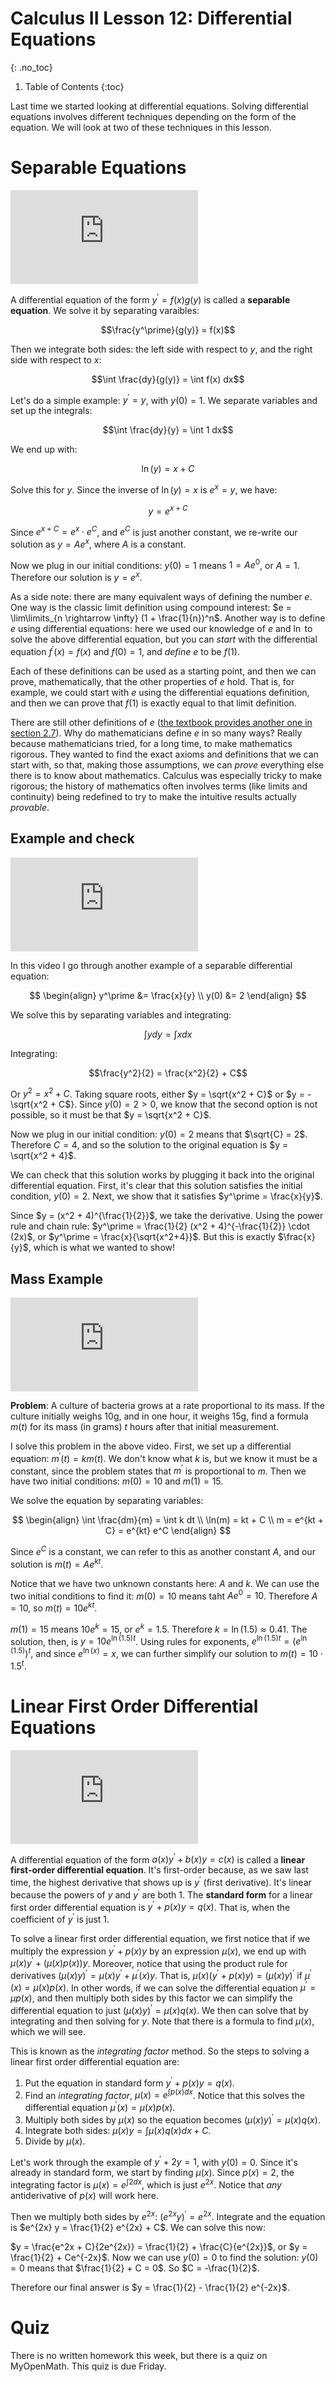 # Calculus II Lesson 12: Differential Equations
{: .no_toc}

1. Table of Contents
{:toc}

Last time we started looking at differential equations. Solving differential equations involves different techniques depending on the form of the equation. We will look at two of these techniques in this lesson.

# Separable Equations

<div class="youtube-container">
    <iframe src="https://www.youtube.com/embed/Ngu65TwQU_8" title="YouTube video player" frameborder="0" allow="accelerometer; autoplay; clipboard-write; encrypted-media; gyroscope; picture-in-picture" allowfullscreen></iframe>
</div>

A differential equation of the form $y^\prime = f(x)g(y)$ is called a **separable equation**. We solve it by separating varaibles:

$$\frac{y^\prime}{g(y)} = f(x)$$

Then we integrate both sides: the left side with respect to $y$, and the right side with respect to $x$:

$$\int \frac{dy}{g(y)} = \int f(x) dx$$

Let's do a simple example: $y^\prime = y$, with $y(0) = 1$. We separate variables and set up the integrals:

$$\int \frac{dy}{y} = \int 1 dx$$

We end up with:

$$\ln(y) = x + C$$

Solve this for $y$. Since the inverse of $\ln(y) = x$ is $e^x = y$, we have:

$$y = e^{x + C}$$

Since $e^{x+C} = e^x \cdot e^C$, and $e^C$ is just another constant, we re-write our solution as $y = A e^x$, where $A$ is a constant.

Now we plug in our initial conditions: $y(0) = 1$ means $1 = A e^0$, or $A = 1$. Therefore our solution is $y = e^x$.

As a side note: there are many equivalent ways of defining the number $e$. One way is the classic limit definition using compound interest: $e = \lim\limits_{n \rightarrow \infty} (1 + \frac{1}{n})^n$. Another way is to define $e$ using differential equations: here we used our knowledge of $e$ and $\ln$ to solve the above differential equation, but you can *start* with the differential equation $f^\prime(x) = f(x)$ and $f(0) = 1$, and *define* $e$ to be $f(1)$.

Each of these definitions can be used as a starting point, and then we can prove, mathematically, that the other properties of $e$ hold. That is, for example, we could start with $e$ using the differential equations definition, and then we can prove that $f(1)$ is exactly equal to that limit definition.

There are still other definitions of $e$ ([the textbook provides another one in section 2.7](https://openstax.org/books/calculus-volume-2/pages/2-7-integrals-exponential-functions-and-logarithms)). Why do mathematicians define $e$ in so many ways? Really because mathematicians tried, for a long time, to make mathematics rigorous. They wanted to find the exact axioms and definitions that we can start with, so that, making those assumptions, we can *prove* everything else there is to know about mathematics. Calculus was especially tricky to make rigorous; the history of mathematics often involves terms (like limits and continuity) being redefined to try to make the intuitive results actually *provable*.

## Example and check

<div class="youtube-container">
<iframe src="https://www.youtube.com/embed/GQe1tu70lt4" title="YouTube video player" frameborder="0" allow="accelerometer; autoplay; clipboard-write; encrypted-media; gyroscope; picture-in-picture" allowfullscreen></iframe>
</div>

In this video I go through another example of a separable differential equation:

$$
\begin{align}
y^\prime &= \frac{x}{y} \\
y(0) &= 2
\end{align}
$$

We solve this by separating variables and integrating:

$$\int y dy = \int x dx$$

Integrating:

$$\frac{y^2}{2} = \frac{x^2}{2} + C$$

Or $y^2 = x^2 + C$. Taking square roots, either $y = \sqrt{x^2 + C}$ or $y = -\sqrt{x^2 + C$}. Since $y(0) = 2 > 0$, we know that the second option is not possible, so it must be that $y = \sqrt{x^2 + C}$.

Now we plug in our initial condition: $y(0) = 2$ means that $\sqrt{C} = 2$. Therefore $C = 4$, and so the solution to the original equation is $y = \sqrt{x^2 + 4}$.

We can check that this solution works by plugging it back into the original differential equation. First, it's clear that this solution satisfies the initial condition, $y(0) = 2$. Next, we show that it satisfies $y^\prime = \frac{x}{y}$.

Since $y = (x^2 + 4)^{\frac{1}{2}}$, we take the derivative. Using the power rule and chain rule: $y^\prime = \frac{1}{2} (x^2 + 4)^{-\frac{1}{2}} \cdot (2x)$, or $y^\prime = \frac{x}{\sqrt{x^2+4}}$. But this is exactly $\frac{x}{y}$, which is what we wanted to show!

## Mass Example

<div class="youtube-container">
<iframe src="https://www.youtube.com/embed/Jiboeeqk75o" title="YouTube video player" frameborder="0" allow="accelerometer; autoplay; clipboard-write; encrypted-media; gyroscope; picture-in-picture" allowfullscreen></iframe>
</div>

**Problem**: A culture of bacteria grows at a rate proportional to its mass. If the culture initially weighs 10g, and in one hour, it weighs 15g, find a formula $m(t)$ for its mass (in grams) $t$ hours after that initial measurement.

I solve this problem in the above video. First, we set up a differential equation: $m^\prime(t) = km(t)$. We don't know what $k$ is, but we know it must be a constant, since the problem states that $m^\prime$ is proportional to $m$. Then we have two initial conditions: $m(0) = 10$ and $m(1) = 15$.

We solve the equation by separating variables:

$$
\begin{align}
\int \frac{dm}{m} = \int k dt \\
\ln(m) = kt + C \\
m = e^{kt + C} = e^{kt} e^C
\end{align}
$$

Since $e^C$ is a constant, we can refer to this as another constant $A$, and our solution is $m(t) = Ae^{kt}$.

Notice that we have two unknown constants here: $A$ and $k$. We can use the two initial conditions to find it: $m(0) = 10$ means taht $Ae^{0} = 10$. Therefore $A = 10$, so $m(t) = 10 e^{kt}$.

$m(1) = 15$ means $10e^{k} = 15$, or $e^k = 1.5$. Therefore $k = \ln(1.5) \approx 0.41$. The solution, then, is $y = 10 e^{\ln(1.5) t}$. Using rules for exponents, $e^{\ln(1.5) t} = (e^{\ln(1.5)})^t$, and since $e^{\ln(x)} = x$, we can further simplify our solution to $m(t) = 10 \cdot 1.5^t$.

# Linear First Order Differential Equations

<div class="youtube-container">
<iframe src="https://www.youtube.com/embed/rTONkmQnHr4" title="YouTube video player" frameborder="0" allow="accelerometer; autoplay; clipboard-write; encrypted-media; gyroscope; picture-in-picture" allowfullscreen></iframe>
</div>

A differential equation of the form $a(x)y^\prime + b(x) y = c(x)$ is called a **linear first-order differential equation**. It's first-order because, as we saw last time, the highest derivative that shows up is $y^\prime$ (first derivative). It's linear because the powers of $y$ and $y^\prime$ are both 1. The **standard form** for a linear first order differential equation is $y^\prime + p(x) y = q(x)$. That is, when the coefficient of $y^\prime$ is just 1.

To solve a linear first order differential equation, we first notice that if we multiply the expression $y^\prime + p(x) y$ by an expression $\mu(x)$, we end up with $\mu(x) y^\prime + (\mu(x) p(x)) y$. Moreover, notice that using the product rule for derivatives $(\mu(x) y)^\prime = \mu(x) y^\prime + \mu^\prime(x) y$. That is, $\mu(x) (y^\prime + p(x) y) = (\mu(x) y)^\prime$ if $\mu^\prime(x) = \mu(x) p(x)$. In other words, if we can solve the differential equation $\mu^\prime = \mu p(x)$, and then multiply both sides by this factor we can simplify the differential equation to just $(\mu(x) y)^\prime = \mu(x) q(x)$. We then can solve that by integrating and then solving for $y$. Note that there is a formula to find $\mu(x)$, which we will see.

This is known as the *integrating factor* method. So the steps to solving a linear first order differential equation are:

1. Put the equation in standard form $y^\prime + p(x) y = q(x)$.
2. Find an *integrating factor*, $\mu(x) = e^{\int p(x) dx}$. Notice that this solves the differential equation $\mu^\prime(x) = \mu(x) p(x)$.
3. Multiply both sides by $\mu(x)$ so the equation becomes $(\mu(x) y)^\prime = \mu(x) q(x)$.
4. Integrate both sides: $\mu(x) y = \int \mu(x) q(x) dx + C$.
5. Divide by $\mu(x)$.

Let's work through the example of $y^\prime + 2y = 1$, with $y(0) = 0$. Since it's already in standard form, we start by finding $\mu(x)$. Since $p(x) = 2$, the integrating factor is $\mu(x) = e^{\int 2 dx}$, which is just $e^{2x}$. Notice that *any* antiderivative of $p(x)$ will work here.

Then we multiply both sides by $e^{2x}$: $(e^{2x} y)^\prime = e^{2x}$. Integrate and the equation is $e^{2x} y = \frac{1}{2} e^{2x} + C$. We can solve this now:

$y = \frac{e^2x + C}{2e^{2x}} = \frac{1}{2} + \frac{C}{e^{2x}}$, or $y = \frac{1}{2} + Ce^{-2x}$. Now we can use $y(0) = 0$ to find the solution: $y(0) = 0$ means that $\frac{1}{2} + C = 0$. So $C = -\frac{1}{2}$.

Therefore our final answer is $y = \frac{1}{2} - \frac{1}{2} e^{-2x}$.

# Quiz

There is no written homework this week, but there is a quiz on MyOpenMath. This quiz is due Friday.
